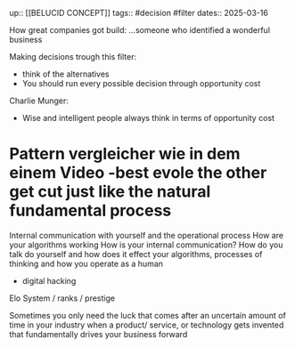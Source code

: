 up:: [[BELUCID CONCEPT]]
tags:: #decision #filter
dates:: 2025-03-16

How great companies got build:
…someone who identified a wonderful business 

Making decisions trough this filter:

- think of the alternatives
- You should run every possible decision through opportunity cost

Charlie Munger:

- Wise and intelligent people always think in terms of opportunity cost



# Pattern vergleicher wie in dem einem Video -best evole the other get cut just like the natural fundamental process 

Internal communication with yourself and the operational process
How are your algorithms working
How is your internal communication?
How do you talk do yourself and how does it effect your algorithms, processes of thinking and how you operate as a human

- digital hacking

Elo System / ranks / prestige 


Sometimes you only need the luck that comes after an uncertain amount of time in your industry when a product/ service, or technology gets invented that fundamentally drives your business forward 